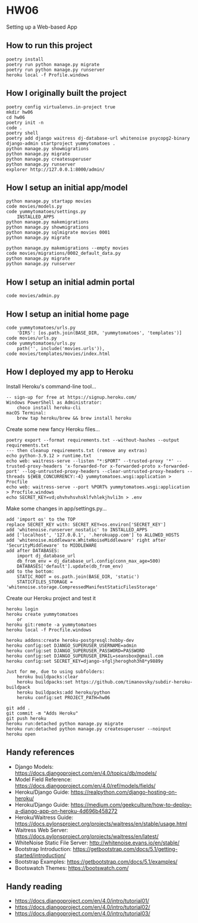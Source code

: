 # HW06
Setting up a Web-based App

## How to run this project

    poetry install
    poetry run python manage.py migrate
    poetry run python manage.py runserver
    heroku local -f Profile.windows

## How I originally built the project

    poetry config virtualenvs.in-project true
    mkdir hw06
    cd hw06
    poetry init -n
    code .
    poetry shell
    poetry add django waitress dj-database-url whitenoise psycopg2-binary
    django-admin startproject yummytomatoes .
    python manage.py showmigrations
    python manage.py migrate
    python manage.py createsuperuser
    python manage.py runserver
    explorer http://127.0.0.1:8000/admin/

## How I setup an initial app/model

    python manage.py startapp movies
    code movies/models.py
    code yummytomatoes/settings.py
        INSTALLED_APPS
    python manage.py makemigrations
    python manage.py showmigrations
    python manage.py sqlmigrate movies 0001
    python manage.py migrate

    python manage.py makemigrations --empty movies
    code movies/migrations/0002_default_data.py
    python manage.py migrate
    python manage.py runserver

## How I setup an initial admin portal

    code movies/admin.py

## How I setup an initial home page

    code yummytomatoes/urls.py
        'DIRS': [os.path.join(BASE_DIR, 'yummytomatoes', 'templates')]
    code movies/urls.py
    code yummytomatoes/urls.py
        path('', include('movies.urls')),
    code movies/templates/movies/index.html

## How I deployed my app to Heroku

Install Heroku's command-line tool...

    -- sign-up for free at https://signup.heroku.com/
    Windows PowerShell as Administrator:
        choco install heroku-cli
    macOS Terminal:
        brew tap heroku/brew && brew install heroku

Create some new fancy Heroku files...

    poetry export --format requirements.txt --without-hashes --output requirements.txt
    --- then cleanup requirements.txt (remove any extras)
    echo python-3.9.12 > runtime.txt
    echo web: waitress-serve --listen "*:$PORT" --trusted-proxy '*' --trusted-proxy-headers 'x-forwarded-for x-forwarded-proto x-forwarded-port' --log-untrusted-proxy-headers --clear-untrusted-proxy-headers --threads ${WEB_CONCURRENCY:-4} yummytomatoes.wsgi:application > Procfile
    echo web: waitress-serve --port %PORT% yummytomatoes.wsgi:application > Procfile.windows
    echo SECRET_KEY=vd;ohvhvhsvhsklfvhlekjhvli3n > .env

Make some changes in app/settings.py...

    add 'import os' to the TOP
    replace SECRET_KEY with: SECRET_KEY=os.environ['SECRET_KEY']
    add 'whitenoise.runserver_nostatic' to INSTALLED_APPS
    add ['localhost', '127.0.0.1', '.herokuapp.com'] to ALLOWED_HOSTS
    add 'whitenoise.middleware.WhiteNoiseMiddleware' right after 'SecurityMiddleware' to MIDDLEWARE
    add after DATABASES:
        import dj_database_url
        db_from_env = dj_database_url.config(conn_max_age=500)
        DATABASES['default'].update(db_from_env)
    add to the bottom:
        STATIC_ROOT = os.path.join(BASE_DIR, 'static')
        STATICFILES_STORAGE = 'whitenoise.storage.CompressedManifestStaticFilesStorage'

Create our Heroku project and test it

    heroku login
    heroku create yummytomatoes
        or
    heroku git:remote -a yummytomatoes
    heroku local -f Procfile.windows

    heroku addons:create heroku-postgresql:hobby-dev
    heroku config:set DJANGO_SUPERUSER_USERNAME=admin
    heroku config:set DJANGO_SUPERUSER_PASSWORD=PASSWORD
    heroku config:set DJANGO_SUPERUSER_EMAIL=seansbox@gmail.com
    heroku config:set SECRET_KEY=django-sfgljheroghoh3h8*y9889y

    Just for me, due to using subfolders:
        heroku buildpacks:clear
        heroku buildpacks:set https://github.com/timanovsky/subdir-heroku-buildpack
        heroku buildpacks:add heroku/python
        heroku config:set PROJECT_PATH=hw06

    git add .
    git commit -m "Adds Heroku"
    git push heroku
    heroku run:detached python manage.py migrate
    heroku run:detached python manage.py createsuperuser --noinput
    heroku open

## Handy references

- Django Models: https://docs.djangoproject.com/en/4.0/topics/db/models/
- Model Field Reference: https://docs.djangoproject.com/en/4.0/ref/models/fields/
- Heroku/Django Guide: https://realpython.com/django-hosting-on-heroku/
- Heroku/Django Guide: https://medium.com/geekculture/how-to-deploy-a-django-app-on-heroku-4d696b458272
- Heroku/Waitress Guide: https://docs.pylonsproject.org/projects/waitress/en/stable/usage.html
- Waitress Web Server: https://docs.pylonsproject.org/projects/waitress/en/latest/
- WhiteNoise Static File Server: http://whitenoise.evans.io/en/stable/
- Bootstrap Introduction: https://getbootstrap.com/docs/5.1/getting-started/introduction/
- Bootstrap Examples: https://getbootstrap.com/docs/5.1/examples/
- Bootswatch Themes: https://bootswatch.com/

## Handy reading

- https://docs.djangoproject.com/en/4.0/intro/tutorial01/
- https://docs.djangoproject.com/en/4.0/intro/tutorial02/
- https://docs.djangoproject.com/en/4.0/intro/tutorial03/

